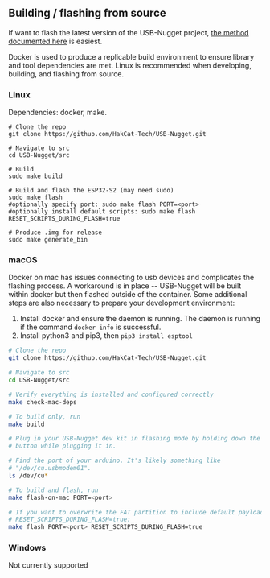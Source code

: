 ## Building / flashing from source

If want to flash the latest version of the USB-Nugget project, [the method
documented
here](https://github.com/HakCat-Tech/USB-Nugget#how-to-update-your-nugget) is
easiest.

Docker is used to produce a replicable build environment to ensure
library and tool dependencies are met. Linux is recommended when developing,
building, and flashing from source.

### Linux

Dependencies: docker, make.
```
# Clone the repo
git clone https://github.com/HakCat-Tech/USB-Nugget.git

# Navigate to src
cd USB-Nugget/src

# Build
sudo make build

# Build and flash the ESP32-S2 (may need sudo)
sudo make flash
#optionally specify port: sudo make flash PORT=<port>
#optionally install default scripts: sudo make flash RESET_SCRIPTS_DURING_FLASH=true

# Produce .img for release
sudo make generate_bin
```

### macOS

Docker on mac has issues connecting to usb devices and complicates the flashing
process. A workaround is in place -- USB-Nugget will be built within docker but
then flashed outside of the container.  Some additional steps are also
necessary to prepare your development environment:

1. Install docker and ensure the daemon is running. The daemon is running if the
   command `docker info` is successful.
2. Install python3 and pip3, then `pip3 install esptool`

```bash
# Clone the repo
git clone https://github.com/HakCat-Tech/USB-Nugget.git

# Navigate to src
cd USB-Nugget/src

# Verify everything is installed and configured correctly
make check-mac-deps

# To build only, run
make build

# Plug in your USB-Nugget dev kit in flashing mode by holding down the '0'
# button while plugging it in.

# Find the port of your arduino. It's likely something like
# "/dev/cu.usbmodem01".
ls /dev/cu*

# To build and flash, run
make flash-on-mac PORT=<port>

# If you want to overwrite the FAT partition to include default payloads, set
# RESET_SCRIPTS_DURING_FLASH=true:
make flash PORT=<port> RESET_SCRIPTS_DURING_FLASH=true
```

### Windows

Not currently supported
